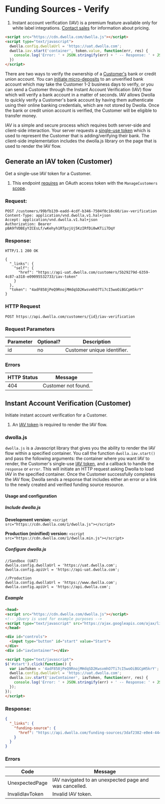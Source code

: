 # Funding Sources - Verify

<ol class="alerts">
    <li class="alert icon-alert-info">Instant account verification (IAV) is a premium feature available only for white label integrations. <a href="https://www.dwolla.com/contact?b=apidocs">Contact sales</a> for information about pricing.</li>
</ol>

```html
<script src="https://cdn.dwolla.com/dwolla.js"></script>
<script type="text/javascript">
  dwolla.config.dwollaUrl = 'https://uat.dwolla.com';
  dwolla.iav.start('container', token.value, function(err, res) {
    console.log('Error: ' + JSON.stringify(err) + ' -- Response: ' + JSON.stringify(res))
  })
</script>
```

There are two ways to verify the ownership of a [Customer's](#customers) bank or credit union account. You can [initiate micro-deposits](#initiate-or-verify-micro-deposits) to an unverified bank account which may take the Customer 1-2 business days to verify, or you can send a Customer through the Instant Account Verification (IAV) flow which will verify a bank account in a matter of seconds. IAV allows Dwolla to quickly verify a Customer's bank account by having them authenticate using their online banking credentials, which are not stored by Dwolla. Once the bank or credit union account is verified, the Customer will be eligible to transfer money.

IAV is a simple and secure process which requires both server-side and client-side interaction. Your server requests a [single-use token](#generate-an-iav-token) which is used to represent the Customer that is adding/verifying their bank. The client-side implementation includes the dwolla.js library on the page that is used to render the IAV flow.

## Generate an IAV token (Customer)

Get a single-use IAV token for a Customer.

<ol class="alerts">
    <li class="alert icon-alert-alert">This endpoint <a href="#authentication">requires</a> an OAuth access token with the <code>ManageCustomers</code> <a href="#oauth-scopes">scope</a>.</li>
</ol>

### Request:

```shell
POST /customers/99bfb139-eadd-4cdf-b346-7504f0c16c60/iav-verification
Content-Type: application/vnd.dwolla.v1.hal+json
Accept: application/vnd.dwolla.v1.hal+json
Authorization: Bearer pBA9fVDBEyYZCEsLf/wKehyh1RTpzjUj5KzIRfDi0wKTii7DqY
```

### Response:

```shell
HTTP/1.1 200 OK

{
  "_links": {
    "self": {
      "href": "https://api-uat.dwolla.com/customers/5b29279d-6359-4c87-a318-e09095532733/iav-token"
    }
  },
  "token": "4adF858jPeQ9RnojMHdqSD2KwsvmhO7Ti7cI5woOiBGCpH5krY"
}
```

### HTTP Request
`POST https://api.dwolla.com/customers/{id}/iav-verification`

### Request Parameters
Parameter | Optional? | Description
----------|------------|------------
id | no | Customer unique identifier.

### Errors
| HTTP Status | Message |
|--------------|-------------|
| 404 | Customer not found. |

## Instant Account Verification (Customer)

Initiate instant account verification for a Customer.

<ol class="alerts">
    <li class="alert icon-alert-alert">An <a href="#generate-an-iav-token-customer">IAV token</a> is required to render the IAV flow.</li>
</ol>

### dwolla.js
`dwolla.js` is a Javascript library that gives you the ability to render the IAV flow within a specified container. You call the function `dwolla.iav.start()` and pass the following arguments: the container where you want IAV to render, the Customer's single-use [IAV token](#generate-an-iav-token-customer), and a callback to handle the `response` or `error`. This will initiate an HTTP request asking Dwolla to load IAV in the specified container. Once the Customer successfully completes the IAV flow, Dwolla sends a response that includes either an error or a link to the newly created and verified funding source resource.

#### Usage and configuration

##### Include dwolla.js

**Development version:**
`<script src="https://cdn.dwolla.com/1/dwolla.js"></script>`

**Production (minified) version:** 
`<script src="https://cdn.dwolla.com/1/dwolla.min.js"></script>`

##### Configure dwolla.js

```noselect
//Sandbox (UAT)
dwolla.config.dwollaUrl = 'https://uat.dwolla.com';
dwolla.config.apiUrl = 'https://api-uat.dwolla.com';

//Production
dwolla.config.dwollaUrl = 'https://www.dwolla.com';
dwolla.config.apiUrl = 'https://api.dwolla.com';
```
##### Example

```html
<head>
<script src="https://cdn.dwolla.com/dwolla.js"></script>
<!-- jQuery is used for example purposes -->
<script type="text/javascript" src="https://ajax.googleapis.com/ajax/libs/jquery/2.1.3/jquery.min.js"></script>
</head>

<div id="controls">
  <input type="button" id="start" value="Start">
</div>
<div id="iavContainer"></div>

<script type="text/javascript">
$('#start').click(function() {
  var iavToken = '4adF858jPeQ9RnojMHdqSD2KwsvmhO7Ti7cI5woOiBGCpH5krY';
  dwolla.config.dwollaUrl = 'https://uat.dwolla.com';
  dwolla.iav.start('iavContainer', iavToken, function(err, res) {
    console.log('Error: ' + JSON.stringify(err) + ' -- Response: ' + JSON.stringify(res));
  });
});
</script>
```

### Response:

```json
{
  "_links": {
    "funding-source": {
      "href": "https://api.dwolla.com/funding-sources/3daf2382-e0e4-444a-863e-544239a261e3"
    }
  }
}
```

### Errors
| Code | Message |
|--------------|-------------|
| UnexpectedPage |IAV navigated to an unexpected page and was cancelled. |
| InvalidIavToken |Invalid IAV token. |